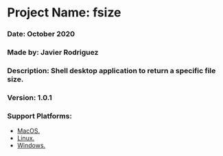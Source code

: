 # Project Name: fsize
### Date: October 2020
### Made by: Javier Rodriguez
### Description: Shell desktop application to return a specific file size.
### Version: 1.0.1
### Support Platforms:
  - [MacOS.](https://github.com/Javierod/fsize/blob/dev/executables/MacOS/fsize)
  - [Linux.](https://github.com/Javierod/fsize/blob/dev/executables/Linux/fsize)
  - [Windows.](https://github.com/Javierod/fsize/blob/dev/executables/Windows/fsize.exe)
